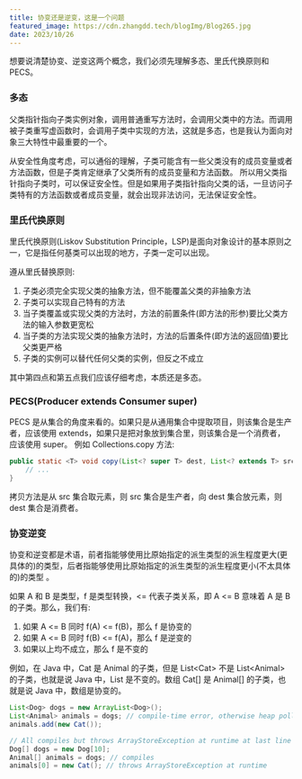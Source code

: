 ```yaml
---
title: 协变还是逆变，这是一个问题
featured_image: https://cdn.zhangdd.tech/blogImg/Blog265.jpg
date: 2023/10/26
---
```

想要说清楚协变、逆变这两个概念，我们必须先理解多态、里氏代换原则和 PECS。

### 多态
父类指针指向子类实例对象，调用普通重写方法时，会调用父类中的方法。而调用被子类重写虚函数时，会调用子类中实现的方法，这就是多态，也是我认为面向对象三大特性中最重要的一个。

从安全性角度考虑，可以通俗的理解，子类可能含有一些父类没有的成员变量或者方法函数，但是子类肯定继承了父类所有的成员变量和方法函数。 所以用父类指针指向子类时，可以保证安全性。但是如果用子类指针指向父类的话，一旦访问子类特有的方法函数或者成员变量，就会出现非法访问，无法保证安全性。

### 里氏代换原则
里氏代换原则(Liskov Substitution Principle，LSP)是面向对象设计的基本原则之一，它是指任何基类可以出现的地方，子类一定可以出现。

遵从里氏替换原则: 
1. 子类必须完全实现父类的抽象方法，但不能覆盖父类的非抽象方法
2. 子类可以实现自己特有的方法
3. 当子类覆盖或实现父类的方法时，方法的前置条件(即方法的形参)要比父类方法的输入参数更宽松
4. 当子类的方法实现父类的抽象方法时，方法的后置条件(即方法的返回值)要比父类更严格
5. 子类的实例可以替代任何父类的实例，但反之不成立

其中第四点和第五点我们应该仔细考虑，本质还是多态。

### PECS(Producer extends  Consumer super)
PECS 是从集合的角度来看的。如果只是从通用集合中提取项目，则该集合是生产者，应该使用 extends，如果只是把对象放到集合里，则该集合是一个消费者，应该使用 super。
例如 Collections.copy 方法: 
``` java
public static <T> void copy(List<? super T> dest, List<? extends T> src) {
	// ...
}
```

拷贝方法是从 src 集合取元素，则 src 集合是生产者，向 dest 集合放元素，则 dest 集合是消费者。

### 协变逆变
协变和逆变都是术语，前者指能够使用比原始指定的派生类型的派生程度更大(更具体的)的类型，后者指能够使用比原始指定的派生类型的派生程度更小(不太具体的)的类型 。

如果 A 和 B 是类型，f 是类型转换，<= 代表子类关系，即 A <= B 意味着 A 是 B 的子类。那么，我们有: 
1. 如果 A <= B 同时 f(A) <= f(B)，那么 f 是协变的
2. 如果 A <= B 同时 f(B) <= f(A)，那么 f 是逆变的
3. 如果以上均不成立，那么 f 是不变的

例如，在 Java 中，Cat 是 Animal 的子类，但是 List\<Cat\> 不是 List\<Animal\> 的子类，也就是说 Java 中，List 是不变的。数组 Cat\[\] 是 Animal\[\] 的子类，也就是说  Java 中，数组是协变的。
``` java
List<Dog> dogs = new ArrayList<Dog>();
List<Animal> animals = dogs; // compile-time error, otherwise heap pollution
animals.add(new Cat());

// All compiles but throws ArrayStoreException at runtime at last line
Dog[] dogs = new Dog[10];
Animal[] animals = dogs; // compiles
animals[0] = new Cat(); // throws ArrayStoreException at runtime
```